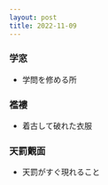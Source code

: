 ```yaml
---
layout: post
title: 2022-11-09
---
```


### 学窓
- 学問を修める所

### 襤褸
- 着古して破れた衣服

### 天罰覿面
- 天罰がすぐ現れること

